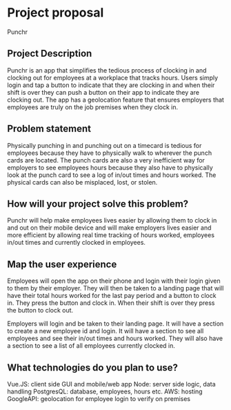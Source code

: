 # Project proposal
Punchr

## Project Description
Punchr is an app that simplifies the tedious process of clocking in and clocking out for employees at a workplace that tracks hours. Users simply login and tap a button to indicate that they are clocking in and when their shift is over they can push a button on their app to indicate they are clocking out. The app has a geolocation feature that ensures employers that employees are truly on the job premises when they clock in. 


## Problem statement
Physically punching in and punching out on a timecard is tedious for employees because they have to physically walk to wherever the punch cards are located. The punch cards are also a very inefficient way for employers to see employees hours because they also have to physically look at the punch card to see a log of in/out times and hours worked. The physical cards can also be misplaced, lost, or stolen. 


## How will your project solve this problem?
Punchr will help make employees lives easier by allowing them to clock in and out on their mobile device and will make employers lives easier and more efficient by allowing real time tracking of hours worked, employees in/out times and currently clocked in employees. 


## Map the user experience
Employees will open the app on their phone and login with their login given to them by their employer. They will then be taken to a landing page that will have their total hours worked for the last pay period and a button to clock in. They press the button and clock in. When their shift is over they press the button to clock out.

Employers will login and be taken to their landing page. It will have a section to create a new employee id and login. It will have a section to see all employees and see their in/out times and hours worked. They will also have a section to see a list of all employees currently clocked in. 

## What technologies do you plan to use?
Vue.JS: client side GUI and mobile/web app
Node: server side logic, data handling
PostgresQL: database, employees, hours etc.
AWS: hosting
GoogleAPI: geolocation for employee login to verify on premises